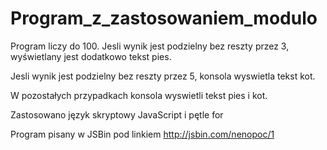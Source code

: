 # Program_z_zastosowaniem_modulo

Program liczy do 100. Jesli wynik jest podzielny bez reszty przez 3, wyświetlany jest dodatkowo tekst pies.

Jesli wynik jest podzielny bez reszty przez 5, konsola wyswietla tekst kot.

W pozostałych przypadkach konsola wyswietli tekst pies i kot.

Zastosowano język skryptowy JavaScript i pętle for

Program pisany w JSBin pod linkiem http://jsbin.com/nenopoc/1
